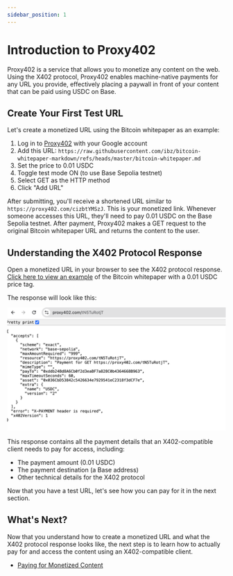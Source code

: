 ```yaml
---
sidebar_position: 1
---
```


# Introduction to Proxy402

Proxy402 is a service that allows you to monetize any content on the web. Using the X402 protocol, Proxy402 enables machine-native payments for any URL you provide, effectively placing a paywall in front of your content that can be paid using USDC on Base.

## Create Your First Test URL

Let's create a monetized URL using the Bitcoin whitepaper as an example:

1. Log in to [Proxy402](https://proxy402.com) with your Google account
2. Add this URL: `https://raw.githubusercontent.com/ibz/bitcoin-whitepaper-markdown/refs/heads/master/bitcoin-whitepaper.md`
3. Set the price to 0.01 USDC
4. Toggle test mode ON (to use Base Sepolia testnet)
5. Select GET as the HTTP method
6. Click "Add URL"

After submitting, you'll receive a shortened URL similar to `https://proxy402.com/cizbtYMSzJ`. This is your monetized link. Whenever someone accesses this URL, they'll need to pay 0.01 USDC on the Base Sepolia testnet. After payment, Proxy402 makes a GET request to the original Bitcoin whitepaper URL and returns the content to the user.

## Understanding the X402 Protocol Response

Open a monetized URL in your browser to see the X402 protocol response. [Click here to view an example](https://proxy402.com/cizbtYMSzJ) of the Bitcoin whitepaper with a 0.01 USDC price tag.

The response will look like this:

![X402 Protocol Response in Browser](/img/x402-response-browser.png)

This response contains all the payment details that an X402-compatible client needs to pay for access, including:
- The payment amount (0.01 USDC)
- The payment destination (a Base address)
- Other technical details for the X402 protocol

Now that you have a test URL, let's see how you can pay for it in the next section.

## What's Next?

Now that you understand how to create a monetized URL and what the X402 protocol response looks like, the next step is to learn how to actually pay for and access the content using an X402-compatible client.

- [Paying for Monetized Content](/docs/getting-started/paying-for-content)